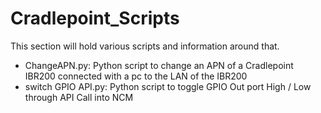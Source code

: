 # Cradlepoint_Scripts
This section will hold various scripts and information around that.

- ChangeAPN.py: Python script to change an APN of a Cradlepoint IBR200 connected with a pc to the LAN of the IBR200
- switch GPIO API.py: Python script to toggle GPIO Out port High / Low through API Call into NCM
